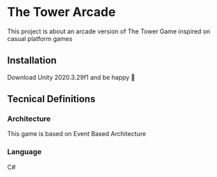 
# The Tower Arcade

This project is about an arcade version of The Tower Game inspired on casual platform games


## Installation

Download Unity 2020.3.29f1 and be happy :vulcan_salute:


## Tecnical Definitions

### Architecture
This game is based on Event Based Architecture

### Language

C#


